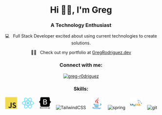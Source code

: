 <h1 align="center">Hi &#128075;&#127996;, I'm Greg</h1>
<h3 align="center">A Technology Enthusiast</h3>
<p align="center">
💻&nbsp;&nbsp; Full Stack Developer excited about using current technologies to create solutions.
</p>
<p align="center">
  👨‍💻&nbsp;&nbsp; Check out my portfolio at <a href="https://www.gregrodriguez.dev/" target="_blank">GregRodriguez.dev</a>
</p>

<h3 align="center">Connect with me:</h3>
<p align="center">
<a href="https://linkedin.com/in/greg-rodriguez-jr" target="_blank"><img align="center" src="https://raw.githubusercontent.com/rahuldkjain/github-profile-readme-generator/master/src/images/icons/Social/linked-in-alt.svg" alt="greg-r0driguez" height="30" width="40" /></a>
</p>

<h3 align="center">Skills:</h3>
<p align="center">
<img src="https://raw.githubusercontent.com/devicons/devicon/master/icons/javascript/javascript-original.svg" alt="javascript" width="40" height="40"/>&nbsp;&nbsp;&nbsp;
<img src="https://raw.githubusercontent.com/devicons/devicon/master/icons/react/react-original.svg" alt="react" width="40" height="40"/>&nbsp;&nbsp;&nbsp; 
<img src="https://raw.githubusercontent.com/devicons/devicon/master/icons/bootstrap/bootstrap-plain-wordmark.svg" alt="bootstrap" width="40" height="40"/>&nbsp;&nbsp;&nbsp;
<img src="https://www.vectorlogo.zone/logos/tailwindcss/tailwindcss-icon.svg" alt="TailwindCSS" width="40" height="40"/>&nbsp;&nbsp;&nbsp;
<img src="https://raw.githubusercontent.com/devicons/devicon/master/icons/java/java-original.svg" alt="java" width="40" height="40"/>&nbsp;&nbsp;&nbsp;
<img src="https://www.vectorlogo.zone/logos/springio/springio-icon.svg" alt="spring" width="40" height="40"/>&nbsp;&nbsp;&nbsp;
<img src="https://raw.githubusercontent.com/devicons/devicon/master/icons/mysql/mysql-original-wordmark.svg" alt="mysql" width="40" height="40"/>&nbsp;&nbsp;&nbsp;
<img src="https://www.vectorlogo.zone/logos/git-scm/git-scm-icon.svg" alt="git" width="40" height="40"/> </a>
</p>
